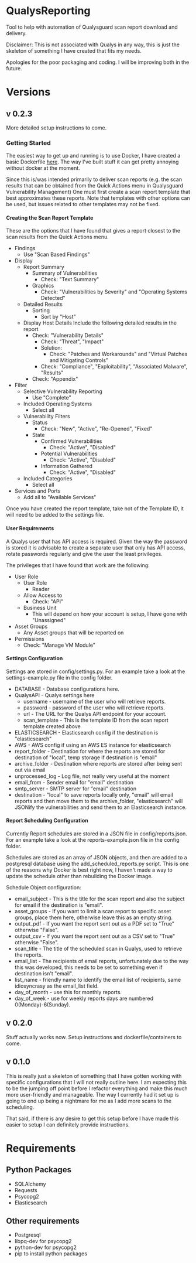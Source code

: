 # QualysReporting
Tool to help with automation of Qualysguard scan report download and delivery.

Disclaimer: This is not associated with Qualys in any way, this is just the
skeleton of something I have created that fits my needs.

Apologies for the poor packaging and coding. I will be improving both in the future.

# Versions
## v 0.2.3
More detailed setup instructions to come.

### Getting Started
The easiest way to get up and running is to use Docker, I have created a basic
Dockerfile [here](https://github.com/dmwoods38/QualysReportingDocker). The way
I've built stuff it can get pretty annoying without docker at the moment.

Since this is/was intended primarily to deliver scan reports (e.g. the scan results
that can be obtained from the Quick Actions menu in Qualysguard Vulnerability Management)
One must first create a scan report template that best approximates these reports.
Note that templates with other options can be used, but issues related to other templates
may not be fixed.

#### Creating the Scan Report Template
These are the options that I have found that gives a report closest to the scan results
from the Quick Actions menu.

* Findings
  * Use "Scan Based Findings"  
* Display
  * Report Summary
    * Summary of Vulnerabilities
      * Check: "Text Summary"
    * Graphics
      * Check: "Vulnerabilities by Severity" and "Operating Systems Detected"
  * Detailed Results
    * Sorting
      * Sort by "Host"
  * Display Host Details Include the following detailed results in the report
    * Check: "Vulnerability Details"
      * Check: "Threat", "Impact"
      * Solution:
        * Check: "Patches and Workarounds" and "Virtual Patches and Mitigating Controls"
      * Check: "Compliance", "Exploitability", "Associated Malware", "Results"
    * Check: "Appendix"
* Filter
  * Selective Vulnerability Reporting
    * Use "Complete"
  * Included Operating Systems
    * Select all
  * Vulnerability Filters
    * Status
      * Check: "New", "Active", "Re-Opened", "Fixed"
    * State
      * Confirmed Vulnerabilities
        * Check: "Active", "Disabled"
      * Potential Vulnerabilities
        * Check: "Active", "Disabled"
      * Information Gathered
        * Check: "Active", "Disabled"
  * Included Categories
    * Select all
* Services and Ports
  * Add all to "Available Services"
  
Once you have created the report template, take not of the Template ID, it will
need to be added to the settings file.

#### User Requirements
A Qualys user that has API access is required.
Given the way the password is stored it is advisable to create a separate user
that only has API access, rotate passwords regularly and give the user the 
least privileges.

The privileges that I have found that work are the following:
* User Role
  * User Role
    * Reader
  * Allow Access to
    * Check: "API"
  * Business Unit
    * This will depend on how your account is setup, I have gone with "Unassigned"
* Asset Groups
  * Any Asset groups that will be reported on
* Permissions
  * Check: "Manage VM Module"

#### Settings Configuration
Settings are stored in config/settings.py. For an example take a look at the
settings-example.py file in the config folder.

* DATABASE - Database configurations here.
* QualysAPI - Qualys settings here
  * username - username of the user who will retrieve reports.
  * password - password of the user who will retrieve reports.
  * url - The URL for the Qualys API endpoint for your account.
  * scan_template - This is the template ID from the scan report template created
                    above
* ELASTICSEARCH - Elasticsearch config if the destination is "elasticsearch"
* AWS - AWS config if using an AWS ES instance for elasticsearch
* report_folder - Destination for where the reports are stored for destination 
                  of "local", temp storage if destination is "email"
* archive_folder - Destination where reports are stored after being sent out
                   via email
* unprocessed_log - Log file, not really very useful at the moment
* email_from - Sender email for "email" destination
* smtp_server - SMTP server for "email" destination
* destination - "local" to save reports locally only, "email" will email reports
                and then move them to the archive_folder, "elasticsearch" will 
                JSONify the vulnerabilities and send them to an Elasticsearch instance.

#### Report Scheduling Configuration
Currently Report schedules are stored in a JSON file in config/reports.json. 
For an example take a look at the reports-example.json file in the config folder.

Schedules are stored as an array of JSON objects, and then are added to a postgresql
database using the add_scheduled_reports.py script. This is one of the reasons why
Docker is best right now, I haven't made a way to update the schedule other than
rebuilding the Docker image.

Schedule Object configuration:
* email_subject - This is the title for the scan report and also the subject for
                  email if the destination is "email".
* asset_groups - If you want to limit a scan report to specific asset groups, 
                 place them here, otherwise leave this as an empty string.
* output_pdf - If you want the report sent out as a PDF set to "True" otherwise
               "False".
* output_csv - If you want the report sent out as a CSV set to "True" otherwise
               "False".
* scan_title - The title of the scheduled scan in Qualys, used to retrieve the reports.
* email_list - The recipients of email reports, unfortunately due to the way this was 
               developed, this needs to be set to something even if destination isn't
               "email".
* list_name - friendly name to identify the email list of recipients, same idiosyncrasy 
              as the email_list field.
* day_of_month - use this for monthly reports.
* day_of_week - use for weekly reports days are numbered 0(Monday)-6(Sunday).
## v 0.2.0
Stuff actually works now. Setup instructions and dockerfile/containers to come.

## v 0.1.0
This is really just a skeleton of something that I have gotten working with
specific configurations that I will not really outline here. I am expecting
this to be the jumping off point before I refactor everything and make this
much more user-friendly and manageable. The way I currently had it set up
is going to end up being a nightmare for me as I add more scans to the
scheduling.

That said, if there is any desire to get this setup before I have made this
easier to setup I can definitely provide instructions.

# Requirements
## Python Packages
* SQLAlchemy
* Requests
* Psycopg2
* Elasticsearch

## Other requirements
* Postgresql
* libpq-dev for psycopg2
* python-dev for psycopg2
* pip to install python packages


